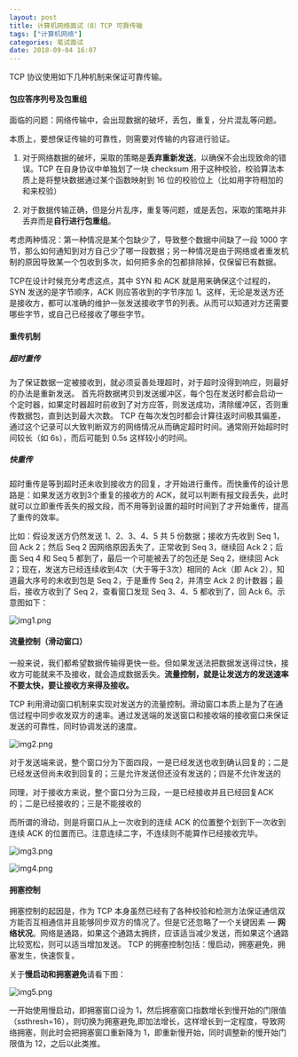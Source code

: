 ```yaml
---
layout: post
title: 计算机网络面试（8）TCP 可靠传输
tags: ["计算机网络"]
categories: 笔试面试
date: 2018-09-04 16:07
---
```


TCP 协议使用如下几种机制来保证可靠传输。

#### 包应答序列号及包重组

面临的问题：网络传输中，会出现数据的破坏，丢包，重复，分片混乱等问题。

本质上，要想保证传输的可靠性，则需要对传输的内容进行验证。

1. 对于网络数据的破坏，采取的策略是**丢弃重新发送**，以确保不会出现致命的错误。TCP 在自身协议中单独划了一块 checksum 用于这种校验，校验算法本质上是将整块数据通过某个函数映射到 16 位的校验位上（比如用字符相加的和来校验）

2. 对于数据传输正确，但是分片乱序，重复等问题，或是丢包，采取的策略并非丢弃而是**自行进行包重组**。

考虑两种情况：第一种情况是某个包缺少了，导致整个数据中间缺了一段 1000 字节，那么如何通知到对方自己少了哪一段数据；另一种情况是由于网络或者重发机制的原因导致某一个包收到多次，如何把多余的包都排除掉，仅保留已有数据。

TCP在设计时候充分考虑这点，其中 SYN 和 ACK 就是用来确保这个过程的，SYN 发送的是字节顺序，ACK 则应答收到的字节序加 1。这样，无论是发送方还是接收方，都可以准确的维护一张发送接收字节的列表。从而可以知道对方还需要哪些字节，或自己已经接收了哪些字节。

#### 重传机制

##### 超时重传

为了保证数据一定被接收到，就必须妥善处理超时，对于超时没得到响应，则最好的办法是重新发送。
首先将数据拷贝到发送缓冲区，每个包在发送时都会启动一个定时器，如果定时器超时前收到了对方应答，则发送成功，清除缓冲区，否则重传数据包，直到达到最大次数。
TCP 在每次发包时都会计算往返时间极其偏差，通过这个记录可以大致判断双方的网络情况从而确定超时时间。通常刚开始超时时间较长（如 6s），而后可能到 0.5s 这样较小的时间。

##### 快重传

超时重传是等到超时还未收到接收方的回复，才开始进行重传。而快重传的设计思路是：如果发送方收到3个重复的接收方的 ACK，就可以判断有报文段丢失，此时就可以立即重传丢失的报文段，而不用等到设置的超时时间到了才开始重传，提高了重传的效率。

比如：假设发送方仍然发送 1、2、3、4、5 共 5 份数据；接收方先收到 Seq 1，回 Ack 2；然后 Seq 2 因网络原因丢失了，正常收到 Seq 3，继续回 Ack 2；后面 Seq 4 和 Seq 5 都到了，最后一个可能被丢了的包还是 Seq 2，继续回 Ack 2；现在，发送方已经连续收到4次（大于等于3次）相同的 Ack（即 Ack 2），知道最大序号的未收到包是 Seq 2，于是重传 Seq 2，并清空 Ack 2 的计数器；最后，接收方收到了 Seq 2，查看窗口发现 Seq 3、4、5 都收到了，回 Ack 6。示意图如下：
 
![img1.png](https://i.loli.net/2019/08/29/Pu6FKmEitjZRxQY.jpg)

#### 流量控制（滑动窗口）

一般来说，我们都希望数据传输得更快一些。但如果发送法把数据发送得过快，接收方可能就来不及接收，就会造成数据丢失。**流量控制，就是让发送方的发送速率不要太快，要让接收方来得及接收。**

TCP 利用滑动窗口机制来实现对发送方的流量控制。滑动窗口本质上是为了在通信过程中同步收发双方的速率。通过发送端的发送窗口和接收端的接收窗口来保证发送的可靠性，同时协调发送的速度。

![img2.png](https://i.loli.net/2019/08/29/2POXhMULcWgwsI4.jpg)

对于发送端来说，整个窗口分为下面四段，一是已经发送也收到确认回复的；二是已经发送但尚未收到回复的；三是允许发送但还没有发送的；四是不允许发送的

同理，对于接收方来说，整个窗口分为三段，一是已经接收并且已经回复ACK的；二是已经接收的；三是不能接收的

而所谓的滑动，则是将窗口从上一次收到的连续 ACK 的位置整个划到下一次收到连续 ACK 的位置而已。注意连续二字，不连续则不能算作已经接收完毕。

![img3.png](https://i.loli.net/2019/08/29/7xsYUQzEFXcNiVr.jpg)

![img4.png](https://i.loli.net/2019/08/29/Od729oEVQbXyCsS.jpg)

#### 拥塞控制

拥塞控制的起因是，作为 TCP 本身虽然已经有了各种校验和检测方法保证通信双方能否互相通信并且能够同步双方的情况了。但是它还忽略了一个关键因素 — **网络状况**。网络是通路，如果这个通路太拥挤，应该适当减少发送，而如果这个通路比较宽松，则可以适当增加发送。
TCP 的拥塞控制包括：慢启动，拥塞避免，拥塞发生，快速恢复。

关于**慢启动和拥塞避免**请看下图：

![img5.png](https://i.loli.net/2019/08/29/Eyt9T46oZv3JCQI.jpg)

一开始使用慢启动，即拥塞窗口设为 1，然后拥塞窗口指数增长到慢开始的门限值（ssthresh=16），则切换为拥塞避免,即加法增长，这样增长到一定程度，导致网络拥塞，则此时会把拥塞窗口重新降为 1，即重新慢开始，同时调整新的慢开始门限值为 12，之后以此类推。